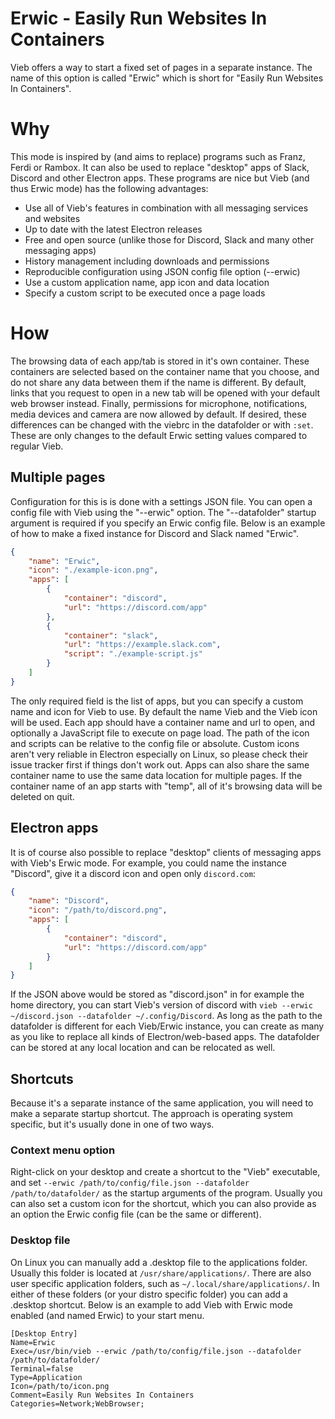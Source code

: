 Erwic - Easily Run Websites In Containers
=========================================

Vieb offers a way to start a fixed set of pages in a separate instance.
The name of this option is called "Erwic" which is short for "Easily Run Websites In Containers".

# Why

This mode is inspired by (and aims to replace) programs such as Franz, Ferdi or Rambox.
It can also be used to replace "desktop" apps of Slack, Discord and other Electron apps.
These programs are nice but Vieb (and thus Erwic mode) has the following advantages:

- Use all of Vieb's features in combination with all messaging services and websites
- Up to date with the latest Electron releases
- Free and open source (unlike those for Discord, Slack and many other messaging apps)
- History management including downloads and permissions
- Reproducible configuration using JSON config file option (--erwic)
- Use a custom application name, app icon and data location
- Specify a custom script to be executed once a page loads

# How

The browsing data of each app/tab is stored in it's own container.
These containers are selected based on the container name that you choose,
and do not share any data between them if the name is different.
By default, links that you request to open in a new tab will be opened with your default web browser instead.
Finally, permissions for microphone, notifications, media devices and camera are now allowed by default.
If desired, these differences can be changed with the viebrc in the datafolder or with `:set`.
These are only changes to the default Erwic setting values compared to regular Vieb.

## Multiple pages

Configuration for this is is done with a settings JSON file.
You can open a config file with Vieb using the "--erwic" option.
The "--datafolder" startup argument is required if you specify an Erwic config file.
Below is an example of how to make a fixed instance for Discord and Slack named "Erwic".

```json
{
    "name": "Erwic",
    "icon": "./example-icon.png",
    "apps": [
        {
            "container": "discord",
            "url": "https://discord.com/app"
        },
        {
            "container": "slack",
            "url": "https://example.slack.com",
            "script": "./example-script.js"
        }
    ]
}
```

The only required field is the list of apps,
but you can specify a custom name and icon for Vieb to use.
By default the name Vieb and the Vieb icon will be used.
Each app should have a container name and url to open, and optionally a JavaScript file to execute on page load.
The path of the icon and scripts can be relative to the config file or absolute.
Custom icons aren't very reliable in Electron especially on Linux,
so please check their issue tracker first if things don't work out.
Apps can also share the same container name to use the same data location for multiple pages.
If the container name of an app starts with "temp", all of it's browsing data will be deleted on quit.

## Electron apps

It is of course also possible to replace "desktop" clients of messaging apps with Vieb's Erwic mode.
For example, you could name the instance "Discord", give it a discord icon and open only `discord.com`:

```json
{
    "name": "Discord",
    "icon": "/path/to/discord.png",
    "apps": [
        {
            "container": "discord",
            "url": "https://discord.com/app"
        }
    ]
}
```

If the JSON above would be stored as "discord.json" in for example the home directory,
you can start Vieb's version of discord with `vieb --erwic ~/discord.json --datafolder ~/.config/Discord`.
As long as the path to the datafolder is different for each Vieb/Erwic instance,
you can create as many as you like to replace all kinds of Electron/web-based apps.
The datafolder can be stored at any local location and can be relocated as well.

## Shortcuts

Because it's a separate instance of the same application,
you will need to make a separate startup shortcut.
The approach is operating system specific, but it's usually done in one of two ways.

### Context menu option

Right-click on your desktop and create a shortcut to the "Vieb" executable,
and set `--erwic /path/to/config/file.json --datafolder /path/to/datafolder/` as the startup arguments of the program.
Usually you can also set a custom icon for the shortcut,
which you can also provide as an option the Erwic config file (can be the same or different).

### Desktop file

On Linux you can manually add a .desktop file to the applications folder.
Usually this folder is located at `/usr/share/applications/`.
There are also user specific application folders, such as `~/.local/share/applications/`.
In either of these folders (or your distro specific folder) you can add a .desktop shortcut.
Below is an example to add Vieb with Erwic mode enabled (and named Erwic) to your start menu.

```desktop
[Desktop Entry]
Name=Erwic
Exec=/usr/bin/vieb --erwic /path/to/config/file.json --datafolder /path/to/datafolder/
Terminal=false
Type=Application
Icon=/path/to/icon.png
Comment=Easily Run Websites In Containers
Categories=Network;WebBrowser;
```
